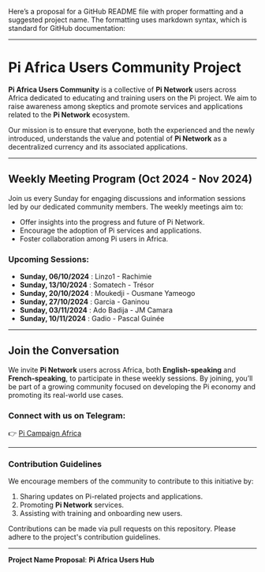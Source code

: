 Here’s a proposal for a GitHub README file with proper formatting and a suggested project name. The formatting uses markdown syntax, which is standard for GitHub documentation:

---

# Pi Africa Users Community Project

**Pi Africa Users Community** is a collective of **Pi Network** users across Africa dedicated to educating and training users on the Pi project. We aim to raise awareness among skeptics and promote services and applications related to the **Pi Network** ecosystem.

Our mission is to ensure that everyone, both the experienced and the newly introduced, understands the value and potential of **Pi Network** as a decentralized currency and its associated applications.

---

## Weekly Meeting Program (Oct 2024 - Nov 2024)

Join us every Sunday for engaging discussions and information sessions led by our dedicated community members. The weekly meetings aim to:

- Offer insights into the progress and future of Pi Network.
- Encourage the adoption of Pi services and applications.
- Foster collaboration among Pi users in Africa.

### Upcoming Sessions:

- **Sunday, 06/10/2024** : Linzo1 - Rachimie
- **Sunday, 13/10/2024** : Somatech - Trésor
- **Sunday, 20/10/2024** : Moukedji - Ousmane Yameogo
- **Sunday, 27/10/2024** : Garcia - Ganinou
- **Sunday, 03/11/2024** : Ado Badija - JM Camara
- **Sunday, 10/11/2024** : Gadio - Pascal Guinée

---

## Join the Conversation

We invite **Pi Network** users across Africa, both **English-speaking** and **French-speaking**, to participate in these weekly sessions. By joining, you’ll be part of a growing community focused on developing the Pi economy and promoting its real-world use cases.

### Connect with us on Telegram:
👉 [Pi Campaign Africa](https://t.me/piconsensuscampaignafrca)

---

### Contribution Guidelines

We encourage members of the community to contribute to this initiative by:

1. Sharing updates on Pi-related projects and applications.
2. Promoting **Pi Network** services.
3. Assisting with training and onboarding new users.
   
Contributions can be made via pull requests on this repository. Please adhere to the project's contribution guidelines.

---

**Project Name Proposal**: **Pi Africa Users Hub**

